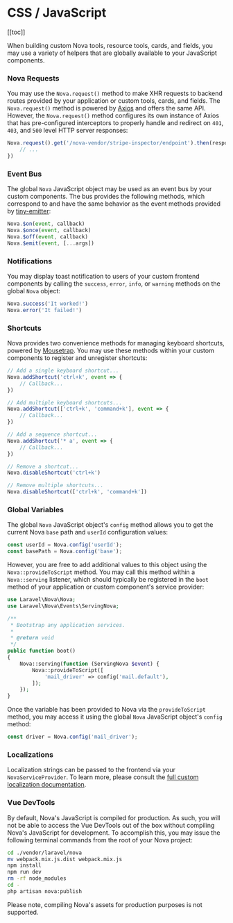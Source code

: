 # CSS / JavaScript

[[toc]]

When building custom Nova tools, resource tools, cards, and fields, you may use a variety of helpers that are globally available to your JavaScript components.

### Nova Requests

You may use the `Nova.request()` method to make XHR requests to backend routes provided by your application or custom tools, cards, and fields. The `Nova.request()` method is powered by [Axios](https://github.com/axios/axios) and offers the same API. However, the `Nova.request()` method configures its own instance of Axios that has pre-configured interceptors to properly handle and redirect on `401`, `403`, and `500` level HTTP server responses:

```js
Nova.request().get('/nova-vendor/stripe-inspector/endpoint').then(response => {
    // ...
})
```

### Event Bus

The global `Nova` JavaScript object may be used as an event bus by your custom components. The bus provides the following methods, which correspond to and have the same behavior as the event methods provided by [tiny-emitter](https://www.npmjs.com/package/tiny-emitter):

```js
Nova.$on(event, callback)
Nova.$once(event, callback)
Nova.$off(event, callback)
Nova.$emit(event, [...args])
```

### Notifications

You may display toast notification to users of your custom frontend components by calling the `success`, `error`, `info`, or `warning` methods on the global `Nova` object:

```js
Nova.success('It worked!')
Nova.error('It failed!')
```

### Shortcuts

Nova provides two convenience methods for managing keyboard shortcuts, powered by [Mousetrap](https://craig.is/killing/mice). You may use these methods within your custom components to register and unregister shortcuts:

```js
// Add a single keyboard shortcut...
Nova.addShortcut('ctrl+k', event => {
    // Callback...
})

// Add multiple keyboard shortcuts...
Nova.addShortcut(['ctrl+k', 'command+k'], event => {
    // Callback...
})

// Add a sequence shortcut...
Nova.addShortcut('* a', event => {
    // Callback...
})

// Remove a shortcut...
Nova.disableShortcut('ctrl+k')

// Remove multiple shortcuts...
Nova.disableShortcut(['ctrl+k', 'command+k'])
```

### Global Variables

The global `Nova` JavaScript object's `config` method allows you to get the current Nova `base` path and `userId` configuration values:

```js
const userId = Nova.config('userId');
const basePath = Nova.config('base');
```

However, you are free to add additional values to this object using the `Nova::provideToScript` method. You may call this method within a `Nova::serving` listener, which should typically be registered in the `boot` method of your application or custom component's service provider:

```php
use Laravel\Nova\Nova;
use Laravel\Nova\Events\ServingNova;

/**
 * Bootstrap any application services.
 *
 * @return void
 */
public function boot()
{
    Nova::serving(function (ServingNova $event) {
        Nova::provideToScript([
            'mail_driver' => config('mail.default'),
        ]);
    });
}
```

Once the variable has been provided to Nova via the `provideToScript` method, you may access it using the global `Nova` JavaScript object's `config` method:

```js
const driver = Nova.config('mail_driver');
```

### Localizations

Localization strings can be passed to the frontend via your `NovaServiceProvider`. To learn more, please consult the [full custom localization documentation](./../customization/localization.md#Frontend).

### Vue DevTools

By default, Nova's JavaScript is compiled for production. As such, you will not be able to access the Vue DevTools out of the box without compiling Nova's JavaScript for development. To accomplish this, you may issue the following terminal commands from the root of your Nova project:

```bash
cd ./vendor/laravel/nova
mv webpack.mix.js.dist webpack.mix.js
npm install
npm run dev
rm -rf node_modules
cd -
php artisan nova:publish
```

Please note, compiling Nova's assets for production purposes is not supported.
